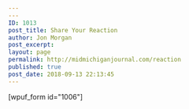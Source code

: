 ```yaml
---
---
ID: 1013
post_title: Share Your Reaction
author: Jon Morgan
post_excerpt:
layout: page
permalink: http://midmichiganjournal.com/reaction
published: true
post_date: 2018-09-13 22:13:45
---
```

[wpuf_form id="1006"]